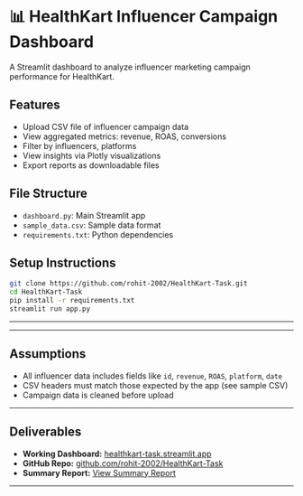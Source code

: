 # 📊 HealthKart Influencer Campaign Dashboard

A Streamlit dashboard to analyze influencer marketing campaign performance for HealthKart.

## Features
- Upload CSV file of influencer campaign data
- View aggregated metrics: revenue, ROAS, conversions
- Filter by influencers, platforms
- View insights via Plotly visualizations
- Export reports as downloadable files

## File Structure
- `dashboard.py`: Main Streamlit app
- `sample_data.csv`: Sample data format
- `requirements.txt`: Python dependencies

## Setup Instructions

```bash
git clone https://github.com/rohit-2002/HealthKart-Task.git
cd HealthKart-Task
pip install -r requirements.txt
streamlit run app.py
```

---
---

## Assumptions
- All influencer data includes fields like `id`, `revenue`, `ROAS`, `platform`, `date`
- CSV headers must match those expected by the app (see sample CSV)
- Campaign data is cleaned before upload

---

## Deliverables

- **Working Dashboard:** [healthkart-task.streamlit.app](https://healthkart-task.streamlit.app)  
- **GitHub Repo:** [github.com/rohit-2002/HealthKart-Task](https://github.com/rohit-2002/HealthKart-Task)  
- **Summary Report:** [View Summary Report](https://docs.google.com/document/d/1LaQ9HjdNXn67QFdykwMwWBDjpBiWxfaiByYKcIdYWHU/edit?usp=sharing)

---
